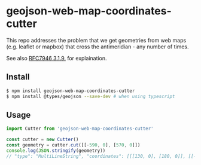 # geojson-web-map-coordinates-cutter

This repo addresses the problem that we get geometries from web maps (e.g. leaflet or mapbox)
that cross the antimeridian - any number of times.

See also [RFC7946 3.1.9.](https://tools.ietf.org/html/rfc7946#section-3.1.9) for explaination.

## Install

```sh
$ npm install geojson-web-map-coordinates-cutter
$ npm install @types/geojson --save-dev # when using typescript
```

## Usage

```js
import Cutter from 'geojson-web-map-coordinates-cutter'

const cutter = new Cutter()
const geometry = cutter.cut([[-590, 0], [570, 0]])
console.log(JSON.stringify(geometry))
// "type": "MultiLineString", "coordinates": [[[130, 0], [180, 0]], [[-180, 0], [180, 0]], [[-180, 0], [-150, 0]]] ...
```
